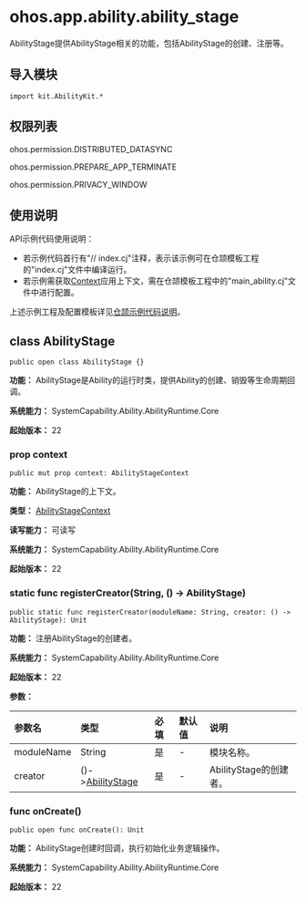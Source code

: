 # ohos.app.ability.ability_stage

AbilityStage提供AbilityStage相关的功能，包括AbilityStage的创建、注册等。

## 导入模块

```cangjie
import kit.AbilityKit.*
```

## 权限列表

ohos.permission.DISTRIBUTED_DATASYNC

ohos.permission.PREPARE_APP_TERMINATE

ohos.permission.PRIVACY_WINDOW

## 使用说明

API示例代码使用说明：

- 若示例代码首行有"// index.cj"注释，表示该示例可在仓颉模板工程的"index.cj"文件中编译运行。
- 若示例需获取[Context](./cj-apis-app-ability-ui_ability.md#class-context)应用上下文，需在仓颉模板工程中的"main_ability.cj"文件中进行配置。

上述示例工程及配置模板详见[仓颉示例代码说明](../../cj-development-intro.md#仓颉示例代码说明)。

## class AbilityStage

```cangjie
public open class AbilityStage {}
```

**功能：** AbilityStage是Ability的运行时类，提供Ability的创建、销毁等生命周期回调。

**系统能力：** SystemCapability.Ability.AbilityRuntime.Core

**起始版本：** 22

### prop context

```cangjie
public mut prop context: AbilityStageContext
```

**功能：** AbilityStage的上下文。

**类型：** [AbilityStageContext](cj-apis-app-ability-ui_ability.md#class-abilitystagecontext)

**读写能力：** 可读写

**系统能力：** SystemCapability.Ability.AbilityRuntime.Core

**起始版本：** 22

### static func registerCreator(String, () -> AbilityStage)

```cangjie
public static func registerCreator(moduleName: String, creator: () -> AbilityStage): Unit
```

**功能：** 注册AbilityStage的创建者。

**系统能力：** SystemCapability.Ability.AbilityRuntime.Core

**起始版本：** 22

**参数：**

|参数名|类型|必填|默认值|说明|
|:---|:---|:---|:---|:---|
|moduleName|String|是|-|模块名称。|
|creator|()->[AbilityStage](#class-abilitystage)|是|-|AbilityStage的创建者。|

### func onCreate()

```cangjie
public open func onCreate(): Unit
```

**功能：** AbilityStage创建时回调，执行初始化业务逻辑操作。

**系统能力：** SystemCapability.Ability.AbilityRuntime.Core

**起始版本：** 22
